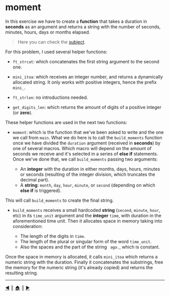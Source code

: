 # moment
In this exercise we have to create a **function** that takes a duration in **seconds** as an argument and returns a string with the number of seconds, minutes, hours, days or months elapsed.

> Here you can check the [subject](https://github.com/lifeBalance/c_exam/blob/main/04/moment/subject.en.txt).

For this problem, I used several helper functions:

* `ft_strcat`: which concatenates the first string argument to the second one.

* `mini_itoa`: which receives an integer number, and returns a dynamically allocated string. It only works with positive integers, hence the prefix `mini_`.

* `ft_strlen`: no introductions needed.

* `get_digits_len`: which returns the amount of digits of a positive integer (or **zero**).

These helper functions are used in the next two functions:

* `moment`: which is the function that we've been asked to write and the one we call from `main`. What we do here is to call the `build_moments` function once we have divided the `duration` argument (received in **seconds**) by one of several macros. Which macro will depend on the amount of seconds we receive and it's selected in a series of **else if** statements. Once we've done that, we call `build_moments` passing two arguments:

    * An **integer** with the duration in either months, days, hours, minutes or seconds (resulting of the integer division, which truncates the decimal part).
    * A **string**: `month`, `day`, `hour`, `minute`, or `second` (depending on which **else if** is triggered).

 This will call `build_moments` to create the final string.

* `build_moments` receives a small hardcoded **string** (`second`, `minute`, `hour`, etc) in its `time_unit` argument and the **integer** `time`, with duration in the aforementioned time unit. Then it allocates space in memory taking into consideration:

    * The length of the digits in `time`.
    * The length of the plural or singular form of the word `time_unit`.
    * Also the spaces and the part of the string ` ago.`, which is constant.

Once the space in memory is allocated, it calls `mini_itoa` which returns a numeric string with the duration. Finally it concatenates the substrings, free the memory for the numeric string (it's already copied) and returns the resulting string.

---
[:arrow_backward:][back] ║ [:house:][home] ║ [:arrow_forward:][next]

<!-- navigation -->
[home]: ../../../README.md
[back]: ./flood_fill.md
[next]: ./sort_int_tab.md.md